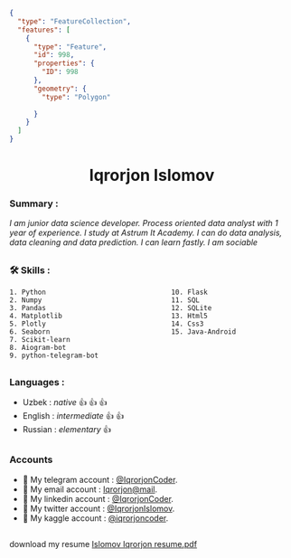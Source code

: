 ```geojson
{
  "type": "FeatureCollection",
  "features": [
    {
      "type": "Feature",
      "id": 998,
      "properties": {
        "ID": 998
      },
      "geometry": {
        "type": "Polygon"
        
      }
    }
  ]
}
```

<h1 align="center">Iqrorjon Islomov</h1>


<h3>Summary :</h3>

_I am junior data science developer. Process oriented data analyst with 1 year of experience. I study at Astrum It Academy. I can do data analysis, data cleaning and data prediction. I can learn fastly. I am sociable_


## <h3>:hammer_and_wrench: Skills :</h3>
    1. Python                               10. Flask
    2. Numpy                                11. SQL
    3. Pandas                               12. SQLite
    4. Matplotlib                           13. Html5
    5. Plotly                               14. Css3
    6. Seaborn                              15. Java-Android
    7. Scikit-learn
    8. Aiogram-bot
    9. python-telegram-bot
   


## <h3>Languages :</h3>

- Uzbek   : _native_ :thumbsup: :thumbsup: :thumbsup:
- English : _intermediate_ :thumbsup: :thumbsup:
- Russian : _elementary_ :thumbsup:



## <h3>Accounts</h3>
   - :pushpin: My telegram account : [@IqrorjonCoder](https://t.me/@IqrorjonCoder).
   - :pushpin: My email account    : [Iqrorjon@mail](https://mailto:islomoviqrorjon15@gmail.com).
   - :pushpin: My linkedin account : [@IqrorjonCoder](https://linkedin.com/in/iqrorjoncoder).
   - :pushpin: My twitter  account : [@IqrorjonIslomov](https://twitter.com/IqrorjonIslomov).
   - :pushpin: My  kaggle  account : [@iqrorjoncoder](https://kaggle.com/iqrorjoncoder).


##
download my resume 
[Islomov Iqrorjon resume.pdf](https://github.com/IqrorjonCoder/IqrorjonCoder/files/9671472/Islomov.Iqrorjon.resume.pdf)

